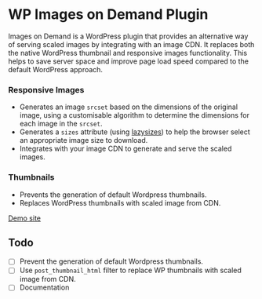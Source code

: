 # WP Images on Demand Plugin

Images on Demand is a WordPress plugin that provides an alternative way of serving scaled images by integrating with an image CDN. It replaces both the native WordPress thumbnail and responsive images functionality. This helps to save server space and improve page load speed compared to the default WordPress approach.

### Responsive Images

- Generates an image `srcset` based on the dimensions of the original image, using a customisable algorithm to determine the dimensions for each image in the `srcset`.
- Generates a `sizes` attribute (using [lazysizes](https://github.com/aFarkas/lazysizes)) to help the browser select an appropriate image size to download.
- Integrates with your image CDN to generate and serve the scaled images.

### Thumbnails

- Prevents the generation of default Wordpress thumbnails.
- Replaces WordPress thumbnails with scaled image from CDN.

[Demo site](https://wordpress-656384-3253566.cloudwaysapps.com)

## Todo

- [ ]  Prevent the generation of default Wordpress thumbnails.
- [ ]  Use `post_thumbnail_html` filter to replace WP thumbnails with scaled image from CDN.
- [ ]  Documentation
